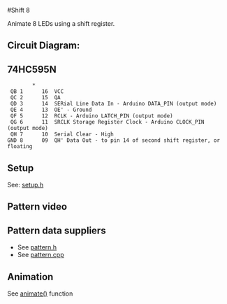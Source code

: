 #Shift 8

Animate 8 LEDs using a shift register.


## Circuit Diagram:


## 74HC595N

            *
     QB 1      16  VCC
     QC 2      15  QA
     QD 3      14  SERial Line Data In - Arduino DATA_PIN (output mode)
     QE 4      13  OE' - Ground
     QF 5      12  RCLK - Arduino LATCH_PIN (output mode)
     QG 6      11  SRCLK Storage Register Clock - Arduino CLOCK_PIN (output mode)
     QH 7      10  Serial Clear - High
    GND 8      09  QH' Data Out - to pin 14 of second shift register, or floating


## Setup

See: [setup.h](setup.h)


## Pattern video


## Pattern data suppliers

  - See [pattern.h](pattern.h)
  - See [pattern.cpp](pattern.cpp)


## Animation

See [animate()](animate.cpp) function
